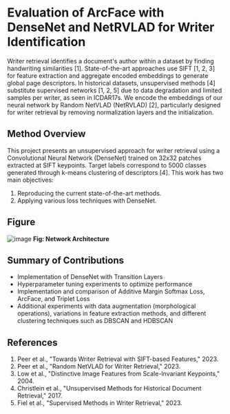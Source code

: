 # Evaluation of ArcFace with DenseNet and NetRVLAD for Writer Identification

Writer retrieval identifies a document's author within a dataset by finding handwriting similarities [1]. State-of-the-art approaches use SIFT [1, 2, 3] for feature extraction and aggregate encoded embeddings to generate global page descriptors. In historical datasets, unsupervised methods [4] substitute supervised networks [1, 2, 5] due to data degradation and limited samples per writer, as seen in ICDAR17s. We encode the embeddings of our neural network by Random NetVLAD (NetRVLAD) [2], particularly designed for writer retrieval by removing normalization layers and the initialization.

## Method Overview

This project presents an unsupervised approach for writer retrieval using a Convolutional Neural Network (DenseNet) trained on 32x32 patches extracted at SIFT keypoints. Target labels correspond to 5000 classes generated through k-means clustering of descriptors [4]. This work has two main objectives:

1. Reproducing the current state-of-the-art methods.
2. Applying various loss techniques with DenseNet.

## Figure

![image](https://github.com/user-attachments/assets/70e30682-8703-497d-8acd-ffeef4578612) **Fig: Network Architecture**



## Summary of Contributions

- Implementation of DenseNet with Transition Layers
- Hyperparameter tuning experiments to optimize performance
- Implementation and comparison of Additive Margin Softmax Loss, ArcFace, and Triplet Loss
- Additional experiments with data augmentation (morphological operations), variations in feature extraction methods, and different clustering techniques such as DBSCAN and HDBSCAN

## References

1. Peer et al., "Towards Writer Retrieval with SIFT-based Features," 2023.
2. Peer et al., "Random NetVLAD for Writer Retrieval," 2023.
3. Low et al., "Distinctive Image Features from Scale-Invariant Keypoints," 2004.
4. Christlein et al., "Unsupervised Methods for Historical Document Retrieval," 2017.
5. Fiel et al., "Supervised Methods in Writer Retrieval," 2023.

